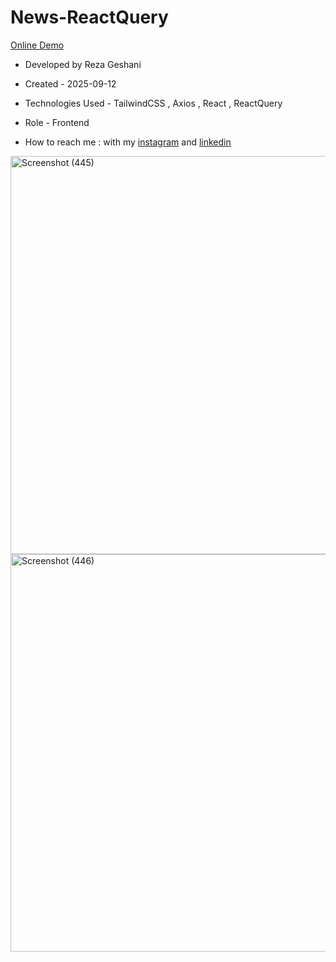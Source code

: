 # News-ReactQuery      

[Online Demo](https://news-react-query.vercel.app/)

- Developed by Reza Geshani                  

- Created - 2025-09-12

- Technologies Used - TailwindCSS , Axios , React , ReactQuery                                                             

- Role - Frontend

- How to reach me : with my [instagram](https://www.instagram.com/rezageshani_web) and [linkedin](http://www.linkedin.com/in/reza-geshani-web)


<img width="1349" height="637" alt="Screenshot (445)" src="https://github.com/user-attachments/assets/e154773e-fe3e-4a31-9d4e-b429a599b5ff" />

<img width="1366" height="636" alt="Screenshot (446)" src="https://github.com/user-attachments/assets/95d190be-fdc2-4e18-aa42-fb3e2c9e1318" />
